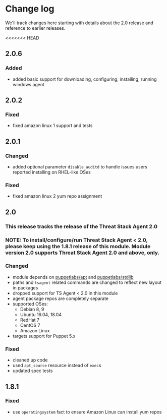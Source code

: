 # Change log

We'll track changes here starting with details about the 2.0 release and reference to earlier releases.

<<<<<<< HEAD
## 2.0.6
### Added
- added basic support for downloading, configuring, installing, running windows agent

## 2.0.2
### Fixed
- fixed amazon linux 1 support and tests

## 2.0.1
### Changed
- added optional parameter `disable_auditd` to handle issues users reported installing on RHEL-like OSes

### Fixed
- fixed amazon linux 2 yum repo assignment

## 2.0
### This release tracks the release of the Threat Stack Agent 2.0

### NOTE: To install/configure/run Threat Stack Agent < 2.0, please keep using the 1.8.1 release of this module. Module version 2.0 supports Threat Stack Agent 2.0 and above, only.

### Changed
- module depends on [puppetlabs/apt](https://github.com/puppetlabs/puppetlabs-apt) and [puppetlabs/stdlib](https://github.com/puppetlabs/puppetlabs-stdlib)
- paths and `tsagent` related commands are changed to reflect new layout in packages
- dropped support for TS Agent < 2.0 in this module
- agent package repos are completely separate
- supported OSes:
  - Debian 8, 9
  - Ubuntu 16.04, 18.04
  - RedHat 7
  - CentOS 7
  - Amazon Linux
- targets support for Puppet 5.x


### Fixed
- cleaned up code
- used `apt_source` resource instead of `exec`s
- updated spec tests

## 1.8.1

### Fixed
- use `operatingsystem` fact to ensure Amazon Linux can install yum repos

